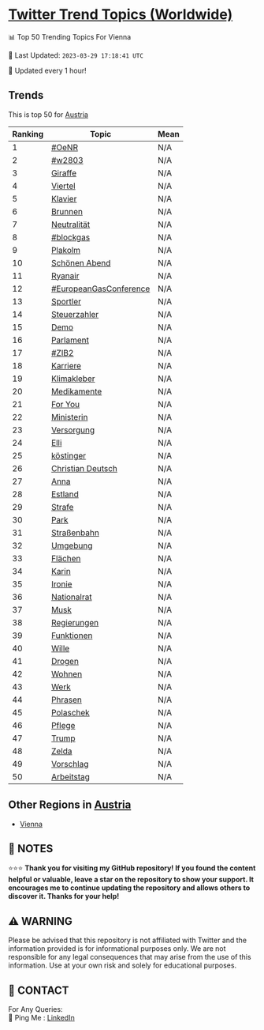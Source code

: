 [Twitter Trend Topics (Worldwide)](https://github.com/ErcinDedeoglu/Twitter-Trend-Topics)
==========


📊 Top 50 Trending Topics For Vienna

📆 Last Updated: `2023-03-29 17:18:41 UTC`

🔧 Updated every 1 hour!


## Trends

This is top 50 for [Austria](</Austria>)

| Ranking | Topic | Mean |
| ------- | ------------ | ------------ |
| 1 | [#OeNR](http://twitter.com/search?q=%23OeNR) | N/A |
| 2 | [#w2803](http://twitter.com/search?q=%23w2803) | N/A |
| 3 | [Giraffe](http://twitter.com/search?q=Giraffe) | N/A |
| 4 | [Viertel](http://twitter.com/search?q=Viertel) | N/A |
| 5 | [Klavier](http://twitter.com/search?q=Klavier) | N/A |
| 6 | [Brunnen](http://twitter.com/search?q=Brunnen) | N/A |
| 7 | [Neutralität](http://twitter.com/search?q=Neutralit%c3%a4t) | N/A |
| 8 | [#blockgas](http://twitter.com/search?q=%23blockgas) | N/A |
| 9 | [Plakolm](http://twitter.com/search?q=Plakolm) | N/A |
| 10 | [Schönen Abend](http://twitter.com/search?q=Sch%c3%b6nen+Abend) | N/A |
| 11 | [Ryanair](http://twitter.com/search?q=Ryanair) | N/A |
| 12 | [#EuropeanGasConference](http://twitter.com/search?q=%23EuropeanGasConference) | N/A |
| 13 | [Sportler](http://twitter.com/search?q=Sportler) | N/A |
| 14 | [Steuerzahler](http://twitter.com/search?q=Steuerzahler) | N/A |
| 15 | [Demo](http://twitter.com/search?q=Demo) | N/A |
| 16 | [Parlament](http://twitter.com/search?q=Parlament) | N/A |
| 17 | [#ZIB2](http://twitter.com/search?q=%23ZIB2) | N/A |
| 18 | [Karriere](http://twitter.com/search?q=Karriere) | N/A |
| 19 | [Klimakleber](http://twitter.com/search?q=Klimakleber) | N/A |
| 20 | [Medikamente](http://twitter.com/search?q=Medikamente) | N/A |
| 21 | [For You](http://twitter.com/search?q=For+You) | N/A |
| 22 | [Ministerin](http://twitter.com/search?q=Ministerin) | N/A |
| 23 | [Versorgung](http://twitter.com/search?q=Versorgung) | N/A |
| 24 | [Elli](http://twitter.com/search?q=Elli) | N/A |
| 25 | [köstinger](http://twitter.com/search?q=k%c3%b6stinger) | N/A |
| 26 | [Christian Deutsch](http://twitter.com/search?q=Christian+Deutsch) | N/A |
| 27 | [Anna](http://twitter.com/search?q=Anna) | N/A |
| 28 | [Estland](http://twitter.com/search?q=Estland) | N/A |
| 29 | [Strafe](http://twitter.com/search?q=Strafe) | N/A |
| 30 | [Park](http://twitter.com/search?q=Park) | N/A |
| 31 | [Straßenbahn](http://twitter.com/search?q=Stra%c3%9fenbahn) | N/A |
| 32 | [Umgebung](http://twitter.com/search?q=Umgebung) | N/A |
| 33 | [Flächen](http://twitter.com/search?q=Fl%c3%a4chen) | N/A |
| 34 | [Karin](http://twitter.com/search?q=Karin) | N/A |
| 35 | [Ironie](http://twitter.com/search?q=Ironie) | N/A |
| 36 | [Nationalrat](http://twitter.com/search?q=Nationalrat) | N/A |
| 37 | [Musk](http://twitter.com/search?q=Musk) | N/A |
| 38 | [Regierungen](http://twitter.com/search?q=Regierungen) | N/A |
| 39 | [Funktionen](http://twitter.com/search?q=Funktionen) | N/A |
| 40 | [Wille](http://twitter.com/search?q=Wille) | N/A |
| 41 | [Drogen](http://twitter.com/search?q=Drogen) | N/A |
| 42 | [Wohnen](http://twitter.com/search?q=Wohnen) | N/A |
| 43 | [Werk](http://twitter.com/search?q=Werk) | N/A |
| 44 | [Phrasen](http://twitter.com/search?q=Phrasen) | N/A |
| 45 | [Polaschek](http://twitter.com/search?q=Polaschek) | N/A |
| 46 | [Pflege](http://twitter.com/search?q=Pflege) | N/A |
| 47 | [Trump](http://twitter.com/search?q=Trump) | N/A |
| 48 | [Zelda](http://twitter.com/search?q=Zelda) | N/A |
| 49 | [Vorschlag](http://twitter.com/search?q=Vorschlag) | N/A |
| 50 | [Arbeitstag](http://twitter.com/search?q=Arbeitstag) | N/A |



## Other Regions in [Austria](</Austria>)

* [Vienna](</Austria/Vienna.md>)



## 📝 NOTES

⭐⭐⭐ **Thank you for visiting my GitHub repository! If you found the content helpful or valuable, leave a star on the repository to show your support. It encourages me to continue updating the repository and allows others to discover it. Thanks for your help!**


## ⚠️ WARNING

Please be advised that this repository is not affiliated with Twitter and the information provided is for informational purposes only. We are not responsible for any legal consequences that may arise from the use of this information. Use at your own risk and solely for educational purposes.


## 📨 CONTACT

 For Any Queries:  
            🏓 Ping Me : [LinkedIn](https://www.linkedin.com/in/ercindedeoglu/)
